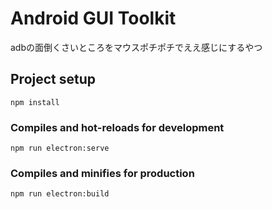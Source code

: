 # Android GUI Toolkit

adbの面倒くさいところをマウスポチポチでええ感じにするやつ

## Project setup
```
npm install
```

### Compiles and hot-reloads for development
```
npm run electron:serve
```

### Compiles and minifies for production
```
npm run electron:build
```
